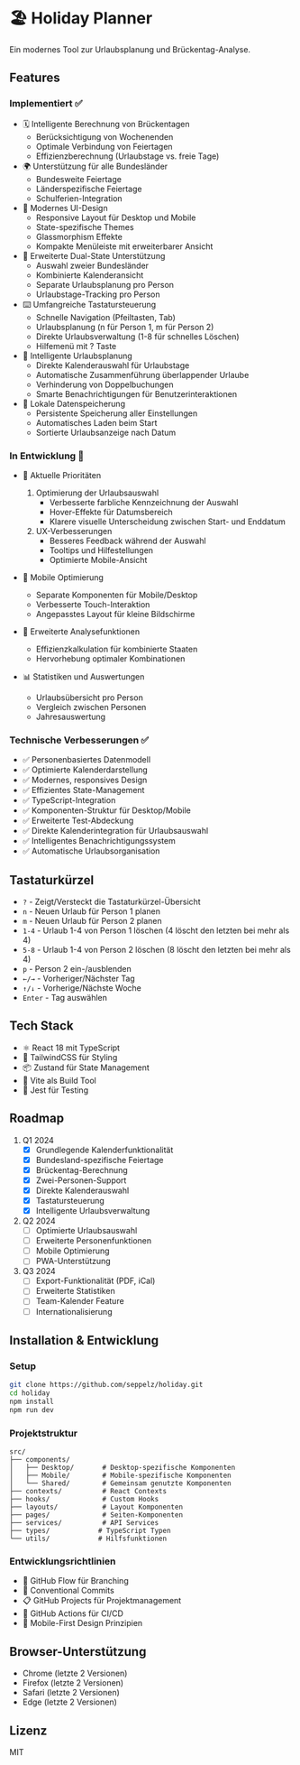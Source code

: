 # 🏖 Holiday Planner

Ein modernes Tool zur Urlaubsplanung und Brückentag-Analyse.

## Features

### Implementiert ✅
- 🗓 Intelligente Berechnung von Brückentagen
  - Berücksichtigung von Wochenenden
  - Optimale Verbindung von Feiertagen
  - Effizienzberechnung (Urlaubstage vs. freie Tage)
- 🌍 Unterstützung für alle Bundesländer
  - Bundesweite Feiertage
  - Länderspezifische Feiertage
  - Schulferien-Integration
- 🎨 Modernes UI-Design
  - Responsive Layout für Desktop und Mobile
  - State-spezifische Themes
  - Glassmorphism Effekte
  - Kompakte Menüleiste mit erweiterbarer Ansicht
- 🤝 Erweiterte Dual-State Unterstützung
  - Auswahl zweier Bundesländer
  - Kombinierte Kalenderansicht
  - Separate Urlaubsplanung pro Person
  - Urlaubstage-Tracking pro Person
- ⌨️ Umfangreiche Tastatursteuerung
  - Schnelle Navigation (Pfeiltasten, Tab)
  - Urlaubsplanung (n für Person 1, m für Person 2)
  - Direkte Urlaubsverwaltung (1-8 für schnelles Löschen)
  - Hilfemenü mit ? Taste
- 📅 Intelligente Urlaubsplanung
  - Direkte Kalenderauswahl für Urlaubstage
  - Automatische Zusammenführung überlappender Urlaube
  - Verhinderung von Doppelbuchungen
  - Smarte Benachrichtigungen für Benutzerinteraktionen
- 💾 Lokale Datenspeicherung
  - Persistente Speicherung aller Einstellungen
  - Automatisches Laden beim Start
  - Sortierte Urlaubsanzeige nach Datum

### In Entwicklung 🚧
- 📱 Aktuelle Prioritäten
  1. Optimierung der Urlaubsauswahl
     - Verbesserte farbliche Kennzeichnung der Auswahl
     - Hover-Effekte für Datumsbereich
     - Klarere visuelle Unterscheidung zwischen Start- und Enddatum
  2. UX-Verbesserungen
     - Besseres Feedback während der Auswahl
     - Tooltips und Hilfestellungen
     - Optimierte Mobile-Ansicht

- 📱 Mobile Optimierung
  - Separate Komponenten für Mobile/Desktop
  - Verbesserte Touch-Interaktion
  - Angepasstes Layout für kleine Bildschirme
- 🧮 Erweiterte Analysefunktionen
  - Effizienzkalkulation für kombinierte Staaten
  - Hervorhebung optimaler Kombinationen
- 📊 Statistiken und Auswertungen
  - Urlaubsübersicht pro Person
  - Vergleich zwischen Personen
  - Jahresauswertung

### Technische Verbesserungen ✅
- ✅ Personenbasiertes Datenmodell
- ✅ Optimierte Kalenderdarstellung
- ✅ Modernes, responsives Design
- ✅ Effizientes State-Management
- ✅ TypeScript-Integration
- ✅ Komponenten-Struktur für Desktop/Mobile
- ✅ Erweiterte Test-Abdeckung
- ✅ Direkte Kalenderintegration für Urlaubsauswahl
- ✅ Intelligentes Benachrichtigungssystem
- ✅ Automatische Urlaubsorganisation

## Tastaturkürzel
- `?` - Zeigt/Versteckt die Tastaturkürzel-Übersicht
- `n` - Neuen Urlaub für Person 1 planen
- `m` - Neuen Urlaub für Person 2 planen
- `1-4` - Urlaub 1-4 von Person 1 löschen (4 löscht den letzten bei mehr als 4)
- `5-8` - Urlaub 1-4 von Person 2 löschen (8 löscht den letzten bei mehr als 4)
- `p` - Person 2 ein-/ausblenden
- `←/→` - Vorheriger/Nächster Tag
- `↑/↓` - Vorherige/Nächste Woche
- `Enter` - Tag auswählen

## Tech Stack
- ⚛️ React 18 mit TypeScript
- 🎨 TailwindCSS für Styling
- 📦 Zustand für State Management
- 🏃 Vite als Build Tool
- 🧪 Jest für Testing

## Roadmap
1. Q1 2024
   - [x] Grundlegende Kalenderfunktionalität
   - [x] Bundesland-spezifische Feiertage
   - [x] Brückentag-Berechnung
   - [x] Zwei-Personen-Support
   - [x] Direkte Kalenderauswahl
   - [x] Tastatursteuerung
   - [x] Intelligente Urlaubsverwaltung

2. Q2 2024
   - [ ] Optimierte Urlaubsauswahl
   - [ ] Erweiterte Personenfunktionen
   - [ ] Mobile Optimierung
   - [ ] PWA-Unterstützung

3. Q3 2024
   - [ ] Export-Funktionalität (PDF, iCal)
   - [ ] Erweiterte Statistiken
   - [ ] Team-Kalender Feature
   - [ ] Internationalisierung

## Installation & Entwicklung

### Setup
```bash
git clone https://github.com/seppelz/holiday.git
cd holiday
npm install
npm run dev
```

### Projektstruktur
```
src/
├── components/
│   ├── Desktop/       # Desktop-spezifische Komponenten
│   ├── Mobile/        # Mobile-spezifische Komponenten
│   └── Shared/        # Gemeinsam genutzte Komponenten
├── contexts/          # React Contexts
├── hooks/             # Custom Hooks
├── layouts/           # Layout Komponenten
├── pages/             # Seiten-Komponenten
├── services/          # API Services
├── types/            # TypeScript Typen
└── utils/            # Hilfsfunktionen
```

### Entwicklungsrichtlinien
- 🌿 GitHub Flow für Branching
- 📝 Conventional Commits
- 📋 GitHub Projects für Projektmanagement
- 🔄 GitHub Actions für CI/CD
- 📱 Mobile-First Design Prinzipien

## Browser-Unterstützung
- Chrome (letzte 2 Versionen)
- Firefox (letzte 2 Versionen)
- Safari (letzte 2 Versionen)
- Edge (letzte 2 Versionen)

## Lizenz
MIT
